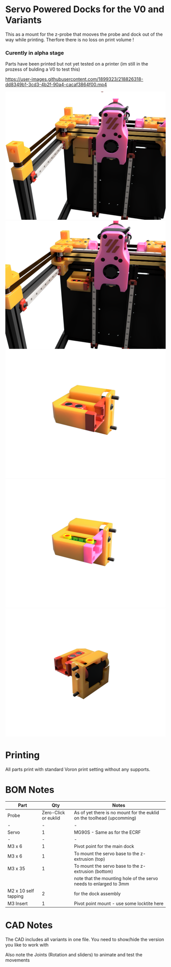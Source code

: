 # Servo Powered Docks for the V0 and Variants 


This as a mount for the z-probe that mooves the probe and dock out of the way while printing.
Therfore there is no loss on print volume !

### Curently in alpha stage

Parts have been printed but not yet tested on a printer (im still in the prozess of bulding a V0 to test this)



https://user-images.githubusercontent.com/1899323/218826318-dd8349b1-3cd3-4b2f-90a4-cacaf3864f00.mp4


![Printed Panel](Images/closed.png)
![Printed Panel](Images/zeroclick.png)
![Printed Panel](Images/zero_detail.png)
![Printed Panel](Images/euklid_detail.png)
![Printed Panel](Images/rear.png)


# Printing


All parts print with standard Voron print setting without any supports.

# BOM Notes


| Part | Qty | Notes |
| - | - | - |
| Probe | Zero-Click or euklid | As of yet there is no mount for the euklid on the toolhead (upcomming) |
| - | - | - |
| Servo | 1 | MG90S - Same as for the ECRF |
| - | - | - |
| M3 x 6 | 1 | Pivot point for the main dock|
| M3 x 6 | 1 | To mount the servo base to the z-extrusion (top)|
| M3 x 35| 1 | To mount the servo base to the z-extrusion (bottom) |
| | | note that the mounting hole of the servo needs to enlarged to 3mm |
| M2 x 10 self tapping | 2 | for the dock assembly |
| M3 Insert | 1 | Pivot point mount - use some locktite here |



# CAD  Notes

The CAD includes all variants in one file.
You need to show/hide the version you like to work with

Also note the Joints (Rotation and sliders) to animate and test the movements



